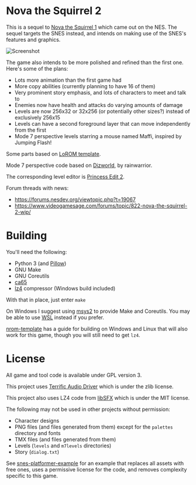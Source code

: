 Nova the Squirrel 2
===================

This is a sequel to [Nova the Squirrel 1](https://github.com/NovaSquirrel/NovaTheSquirrel) which came out on the NES. The sequel targets the SNES instead, and intends on making use of the SNES's features and graphics.

![Screenshot](https://novasquirrel.com/rsc/nova2_2.png)

The game also intends to be more polished and refined than the first one. Here's some of the plans:

* Lots more animation than the first game had
* More copy abilities (currently planning to have 16 of them)
* Very prominent story emphasis, and lots of characters to meet and talk to
* Enemies now have health and attacks do varying amounts of damage
* Levels are now 256x32 or 32x256 (or potentially other sizes?) instead of exclusively 256x15
* Levels can have a second foreground layer that can move independently from the first
* Mode 7 perspective levels starring a mouse named Maffi, inspired by Jumping Flash!

Some parts based on [LoROM template](https://github.com/pinobatch/lorom-template).

Mode 7 perspective code based on [Dizworld](https://github.com/bbbradsmith/SNES_stuff/tree/main/dizworld#readme), by rainwarrior.

The corresponding level editor is [Princess Edit 2](https://github.com/NovaSquirrel/PrincessEdit2).

Forum threads with news:
* https://forums.nesdev.org/viewtopic.php?t=19067
* https://www.videogamesage.com/forums/topic/822-nova-the-squirrel-2-wip/

Building
========

You'll need the following:

* Python 3 (and [Pillow](https://pillow.readthedocs.io/en/stable/))
* GNU Make
* GNU Coreutils
* [ca65](https://cc65.github.io/)
* [lz4](https://github.com/lz4/lz4/releases) compressor (Windows build included)

With that in place, just enter `make`

On Windows I suggest using [msys2](https://www.msys2.org/) to provide Make and Coreutils. You may be able to use [WSL](https://learn.microsoft.com/en-us/windows/wsl/install) instead if you prefer.

[nrom-template](https://github.com/pinobatch/nrom-template#setting-up-the-build-environment) has a guide for building on Windows and Linux that will also work for this game, though you will still need to get `lz4`.

License
=======

All game and tool code is available under GPL version 3.

This project uses [Terrific Audio Driver](https://github.com/undisbeliever/terrific-audio-driver) which is under the zlib license.

This project also uses LZ4 code from [libSFX](https://github.com/Optiroc/libSFX) which is under the MIT license.

The following may not be used in other projects without permission:
* Character designs
* PNG files (and files generated from them) except for the `palettes` directory and fonts
* TMX files (and files generated from them)
* Levels (`levels` and `m7levels` directories)
* Story (`dialog.txt`)

See [snes-platformer-example](https://github.com/NovaSquirrel/snes-platformer-example) for an example that replaces all assets with free ones, uses a permissive license for the code, and removes complexity specific to this game.
